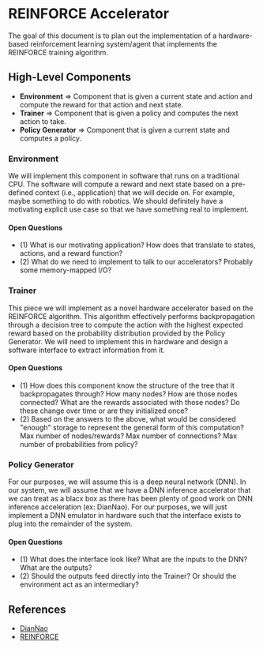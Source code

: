 # REINFORCE Accelerator

The goal of this document is to plan out the implementation of a hardware-based reinforcement learning system/agent that implements the REINFORCE training algorithm.

## High-Level Components

* __Environment__ => Component that is given a current state and action and compute the reward for that action and next state.
* __Trainer__ => Component that is given a policy and computes the next action to take.
* __Policy Generator__ => Component that is given a current state and computes a policy.

### Environment

We will implement this component in software that runs on a traditional CPU. The software will compute a reward and next state based on a pre-defined context (i.e., application) that we will decide on. For example, maybe something to do with robotics. We should definitely have a motivating explicit use case so that we have something real to implement.

#### Open Questions

* (1) What is our motivating application? How does that translate to states, actions, and a reward function?
* (2) What do we need to implement to talk to our accelerators? Probably some memory-mapped I/O?


### Trainer

This piece we will implement as a novel hardware accelerator based on the REINFORCE algorithm. This algorithm effectively performs backpropagation through a decision tree to compute the action with the highest expected reward based on the probability distribution provided by the Policy Generator. We will need to implement this in hardware and design a software interface to extract information from it.

#### Open Questions

* (1) How does this component know the structure of the tree that it backpropagates through? How many nodes? How are those nodes connected? What are the rewards associated with those nodes? Do these change over time or are they initialized once?
* (2) Based on the answers to the above, what would be considered "enough" storage to represent the general form of this computation? Max number of nodes/rewards? Max number of connections? Max number of probabilities from policy?

### Policy Generator

For our purposes, we will assume this is a deep neural network (DNN). In our system, we will assume that we have a DNN inference accelerator that we can treat as a blacx box as there has been plenty of good work on DNN inference acceleration (ex: DianNao). For our purposes, we will just implement a DNN emulator in hardware such that the interface exists to plug into the remainder of the system.

#### Open Questions

* (1) What does the interface look like? What are the inputs to the DNN? What are the outputs?
* (2) Should the outputs feed directly into the Trainer? Or should the environment act as an intermediary?


## References

* [DianNao](http://novel.ict.ac.cn/ychen/pdf/DianNao.pdf)
* [REINFORCE](https://medium.com/@thechrisyoon/deriving-policy-gradients-and-implementing-reinforce-f887949bd63)


